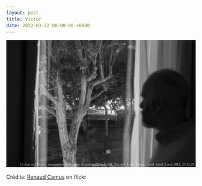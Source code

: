 ```yaml
---
layout: post
title: Victor
date: 2022-03-22 00:00:00 +0000
---
```


![Victor](/images/2022-03-22.jpg)

Crédits: [Renaud Camus](https://www.flickr.com/people/renaud-camus/) on flickr
